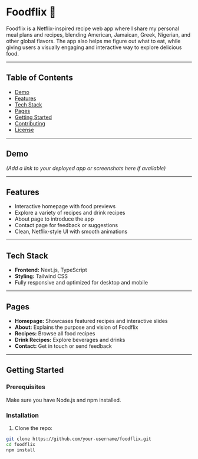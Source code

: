 # Foodflix 🍴

Foodflix is a Netflix-inspired recipe web app where I share my personal meal plans and recipes, blending American, Jamaican, Greek, Nigerian, and other global flavors. The app also helps me figure out what to eat, while giving users a visually engaging and interactive way to explore delicious food.

---

## Table of Contents
- [Demo](#demo)
- [Features](#features)
- [Tech Stack](#tech-stack)
- [Pages](#pages)
- [Getting Started](#getting-started)
- [Contributing](#contributing)
- [License](#license)

---

## Demo
*(Add a link to your deployed app or screenshots here if available)*

---

## Features
- Interactive homepage with food previews
- Explore a variety of recipes and drink recipes
- About page to introduce the app
- Contact page for feedback or suggestions
- Clean, Netflix-style UI with smooth animations

---

## Tech Stack
- **Frontend:** Next.js, TypeScript  
- **Styling:** Tailwind CSS  
- Fully responsive and optimized for desktop and mobile

---

## Pages
- **Homepage:** Showcases featured recipes and interactive slides  
- **About:** Explains the purpose and vision of Foodflix  
- **Recipes:** Browse all food recipes  
- **Drink Recipes:** Explore beverages and drinks  
- **Contact:** Get in touch or send feedback

---

## Getting Started

### Prerequisites
Make sure you have Node.js and npm installed.

### Installation
1. Clone the repo:
```bash
git clone https://github.com/your-username/foodflix.git
cd foodflix
npm install
